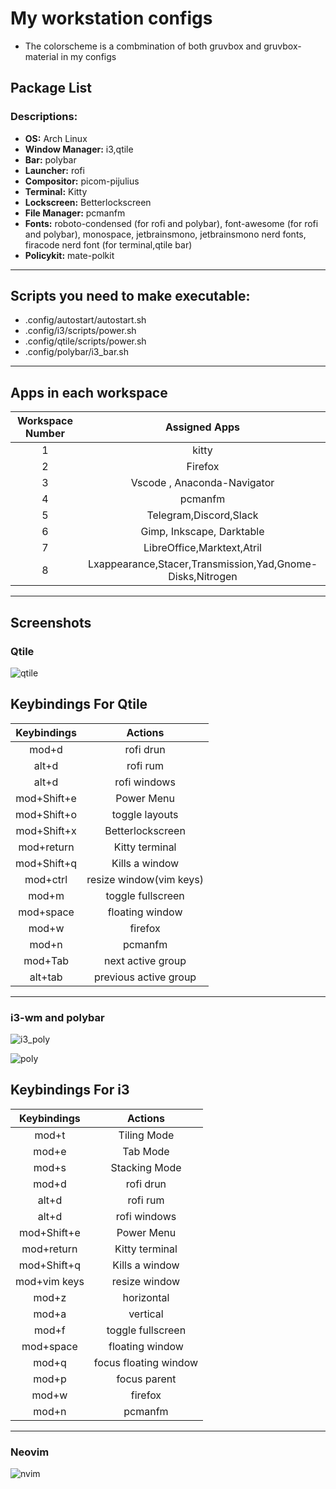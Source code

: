 # My workstation configs

- The colorscheme is a combmination of both gruvbox and gruvbox-material in my configs

## Package List

### **Descriptions:**

- **OS:** Arch Linux
- **Window Manager:** i3,qtile
- **Bar:** polybar
- **Launcher:** rofi
- **Compositor:** picom-pijulius
- **Terminal:** Kitty
- **Lockscreen:** Betterlockscreen
- **File Manager:** pcmanfm
- **Fonts:** roboto-condensed (for rofi and polybar), font-awesome (for rofi and polybar), monospace, jetbrainsmono, jetbrainsmono nerd fonts, firacode nerd font (for terminal,qtile bar)
- **Policykit:** mate-polkit

---

## Scripts you need to make executable:

- .config/autostart/autostart.sh
- .config/i3/scripts/power.sh
- .config/qtile/scripts/power.sh
- .config/polybar/i3_bar.sh

---

## Apps in each workspace

| Workspace Number |                       Assigned Apps                       |
| :--------------: | :-------------------------------------------------------: |
|        1         |                           kitty                           |
|        2         |                          Firefox                          |
|        3         |                Vscode , Anaconda-Navigator                |
|        4         |                          pcmanfm                          |
|        5         |                  Telegram,Discord,Slack                   |
|        6         |                 Gimp, Inkscape, Darktable                 |
|        7         |                LibreOffice,Marktext,Atril                 |
|        8         | Lxappearance,Stacer,Transmission,Yad,Gnome-Disks,Nitrogen |

---

## Screenshots

### Qtile

![qtile](https://github.com/bibjaw99/workstation/blob/master/screenshots/qtile.png?raw=true)

## Keybindings For Qtile

| Keybindings |         Actions         |
| :---------: | :---------------------: |
|    mod+d    |        rofi drun        |
|    alt+d    |        rofi rum         |
|    alt+d    |      rofi windows       |
| mod+Shift+e |       Power Menu        |
| mod+Shift+o |     toggle layouts      |
| mod+Shift+x |    Betterlockscreen     |
| mod+return  |     Kitty terminal      |
| mod+Shift+q |     Kills a window      |
|  mod+ctrl   | resize window(vim keys) |
|    mod+m    |    toggle fullscreen    |
|  mod+space  |     floating window     |
|    mod+w    |         firefox         |
|    mod+n    |         pcmanfm         |
|   mod+Tab   |    next active group    |
|   alt+tab   |  previous active group  |

---

### i3-wm and polybar

![i3_poly](https://github.com/bibjaw99/workstation/blob/master/screenshots/i3.png?raw=true)

![poly](https://github.com/bibjaw99/workstation/blob/master/screenshots/polybar.png?raw=true)

## Keybindings For i3

| Keybindings  |        Actions        |
| :----------: | :-------------------: |
|    mod+t     |      Tiling Mode      |
|    mod+e     |       Tab Mode        |
|    mod+s     |     Stacking Mode     |
|    mod+d     |       rofi drun       |
|    alt+d     |       rofi rum        |
|    alt+d     |     rofi windows      |
| mod+Shift+e  |      Power Menu       |
|  mod+return  |    Kitty terminal     |
| mod+Shift+q  |    Kills a window     |
| mod+vim keys |     resize window     |
|    mod+z     |      horizontal       |
|    mod+a     |       vertical        |
|    mod+f     |   toggle fullscreen   |
|  mod+space   |    floating window    |
|    mod+q     | focus floating window |
|    mod+p     |     focus parent      |
|    mod+w     |        firefox        |
|    mod+n     |        pcmanfm        |

---

### Neovim

![nvim](https://github.com/bibjaw99/workstation/blob/master/screenshots/codex.png?raw=true)
